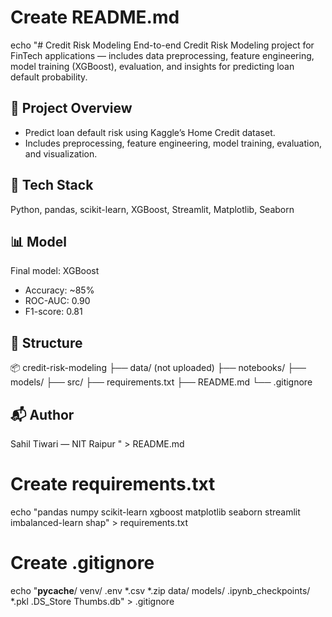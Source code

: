 # Create README.md
echo "# Credit Risk Modeling
End-to-end Credit Risk Modeling project for FinTech applications — includes data preprocessing, feature engineering, model training (XGBoost), evaluation, and insights for predicting loan default probability.

## 🚀 Project Overview
- Predict loan default risk using Kaggle’s Home Credit dataset.
- Includes preprocessing, feature engineering, model training, evaluation, and visualization.

## 🧠 Tech Stack
Python, pandas, scikit-learn, XGBoost, Streamlit, Matplotlib, Seaborn

## 📊 Model
Final model: XGBoost
- Accuracy: ~85%
- ROC-AUC: 0.90
- F1-score: 0.81

## 📁 Structure
📦 credit-risk-modeling
├── data/ (not uploaded)
├── notebooks/
├── models/
├── src/
├── requirements.txt
├── README.md
└── .gitignore

## 📬 Author
Sahil Tiwari — NIT Raipur
" > README.md

# Create requirements.txt
echo "pandas
numpy
scikit-learn
xgboost
matplotlib
seaborn
streamlit
imbalanced-learn
shap" > requirements.txt

# Create .gitignore
echo "__pycache__/
venv/
.env
*.csv
*.zip
data/
models/
.ipynb_checkpoints/
*.pkl
.DS_Store
Thumbs.db" > .gitignore





